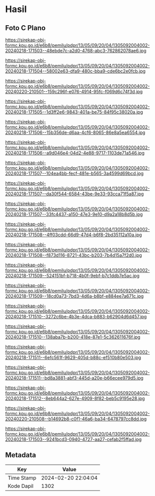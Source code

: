 # Hasil

## Foto C Plano

https://sirekap-obj-formc.kpu.go.id/e6b8/pemilu/pdpr/13/05/09/20/04/1305092004002-20240218-171503--48ebde7c-a2d0-4768-abc3-762862078ae6.jpg

https://sirekap-obj-formc.kpu.go.id/e6b8/pemilu/pdpr/13/05/09/20/04/1305092004002-20240218-171504--58002e63-dfa9-480c-bba9-cde6bc2e0fcb.jpg

https://sirekap-obj-formc.kpu.go.id/e6b8/pemilu/pdpr/13/05/09/20/04/1305092004002-20240220-210501--159c296f-e076-4914-95fc-f069d6c74f3d.jpg

https://sirekap-obj-formc.kpu.go.id/e6b8/pemilu/pdpr/13/05/09/20/04/1305092004002-20240218-171505--1d3ff2e6-9843-401a-be75-84f95c38020a.jpg

https://sirekap-obj-formc.kpu.go.id/e6b8/pemilu/pdpr/13/05/09/20/04/1305092004002-20240218-171506--15b356de-d6aa-4cf6-8065-86e8a5ea6554.jpg

https://sirekap-obj-formc.kpu.go.id/e6b8/pemilu/pdpr/13/05/09/20/04/1305092004002-20240218-171506--a9d046e4-04d2-4e88-9717-1103de71a546.jpg

https://sirekap-obj-formc.kpu.go.id/e6b8/pemilu/pdpr/13/05/09/20/04/1305092004002-20240218-171507--104ea4bb-fecf-481e-b565-3a4599d69bcd.jpg

https://sirekap-obj-formc.kpu.go.id/e6b8/pemilu/pdpr/13/05/09/20/04/1305092004002-20240218-171507--da30f544-6584-43be-9e33-93cca71f5a87.jpg

https://sirekap-obj-formc.kpu.go.id/e6b8/pemilu/pdpr/13/05/09/20/04/1305092004002-20240218-171507--33fc4437-a150-47e3-9e10-d9a2a18b8d5b.jpg

https://sirekap-obj-formc.kpu.go.id/e6b8/pemilu/pdpr/13/05/09/20/04/1305092004002-20240218-171508--4ff03cdd-66d9-47d4-b6f8-2bd35112a10a.jpg

https://sirekap-obj-formc.kpu.go.id/e6b8/pemilu/pdpr/13/05/09/20/04/1305092004002-20240218-171508--f873d116-8721-43bc-b203-7b4d15a7f2d0.jpg

https://sirekap-obj-formc.kpu.go.id/e6b8/pemilu/pdpr/13/05/09/20/04/1305092004002-20240218-171509--524151bf-b718-4b0f-9ebf-b7c1ddb7e5ac.jpg

https://sirekap-obj-formc.kpu.go.id/e6b8/pemilu/pdpr/13/05/09/20/04/1305092004002-20240218-171509--18cd0a73-7bd3-4d6a-b8bf-e884ee7a671c.jpg

https://sirekap-obj-formc.kpu.go.id/e6b8/pemilu/pdpr/13/05/09/20/04/1305092004002-20240218-171510--3272c6be-4b3e-4dca-b883-b62904d6d457.jpg

https://sirekap-obj-formc.kpu.go.id/e6b8/pemilu/pdpr/13/05/09/20/04/1305092004002-20240218-171510--138aba7b-b200-418e-87e1-5c362611676f.jpg

https://sirekap-obj-formc.kpu.go.id/e6b8/pemilu/pdpr/13/05/09/20/04/1305092004002-20240218-171511--6efc561f-9629-405d-b88c-ef510b80e503.jpg

https://sirekap-obj-formc.kpu.go.id/e6b8/pemilu/pdpr/13/05/09/20/04/1305092004002-20240218-171511--bd8a3881-abf3-445d-a20e-b66ecee979d5.jpg

https://sirekap-obj-formc.kpu.go.id/e6b8/pemilu/pdpr/13/05/09/20/04/1305092004002-20240218-171512--8eb644a2-627e-4909-8f82-beb5c9195e28.jpg

https://sirekap-obj-formc.kpu.go.id/e6b8/pemilu/pdpr/13/05/09/20/04/1305092004002-20240220-210508--b14692b8-c0f1-46a6-ba34-6478797cc8dd.jpg

https://sirekap-obj-formc.kpu.go.id/e6b8/pemilu/pdpr/13/05/09/20/04/1305092004002-20240218-171503--9241bcd3-0940-4727-aa27-cefab2f5ffad.jpg


## Metadata

| Key        | Value               |
| ---------- | ------------------- |
| Time Stamp | 2024-02-20 22:04:04 |
| Kode Dapil | 1302                |



